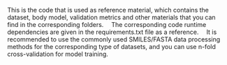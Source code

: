This is the code that is used as reference material, which contains the dataset, body model, validation metrics and other materials that you can find in the corresponding folders.&emsp;
The corresponding code runtime dependencies are given in the requirements.txt file as a reference.&emsp;
It is recommended to use the commonly used SMILES/FASTA data processing methods for the corresponding type of datasets, and you can use n-fold cross-validation for model training.
